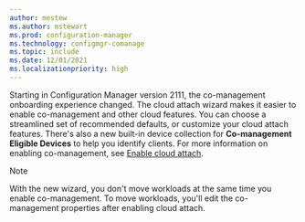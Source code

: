 ```yaml
---
author: mestew
ms.author: mstewart
ms.prod: configuration-manager
ms.technology: configmgr-comanage
ms.topic: include
ms.date: 12/01/2021
ms.localizationpriority: high
---
```

<!-- 10964629 This file is shared by comanage/how-to-enable.md, tutorial-co-manage-clients.md, and tutorial-co-manage-new-devices.md. Don't apply H2/H3 in this include file since they are context driven by article-->

Starting in Configuration Manager version 2111, the co-management onboarding experience changed. The cloud attach wizard makes it easier to enable co-management and other cloud features. You can choose a streamlined set of recommended defaults, or customize your cloud attach features. There's also a new built-in device collection for **Co-management Eligible Devices** to help you identify clients. For more information on enabling co-management, see [Enable cloud attach](../../cloud-attach/enable.md).

> [!NOTE]
> With the new wizard, you don't move workloads at the same time you enable co-management. To move workloads, you'll edit the co-management properties after enabling cloud attach.
